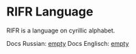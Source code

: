 # RIFR Language

RIFR is a language on cyrillic alphabet.

Docs Russian: [empty](#)
Docs Englisch: [empty](#)

